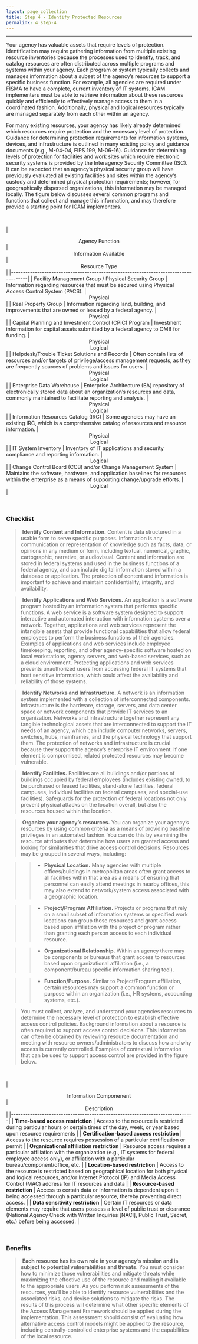 ```yaml
---
layout: page_collection
title: Step 4 - Identify Protected Resources
permalink: 4_step-4
---
```

<script>
$(function() {
  $( "#accordion" ).accordion({
    heightStyle: "content",
    collapsible: "true",
    active: "false"
  });
});
</script>

<script src="https://use.fontawesome.com/e20c671b68.js"></script>
-----------------------------------------------------------

Your agency has valuable assets that require levels of protection. Identification may require gathering information from multiple existing resource inventories because the processes used to identify, track, and catalog resources are often distributed across multiple programs and systems within your agency. Each program or system typically collects and manages information about a subset of the agency’s resources to support a specific business function. For example, all agencies are required under FISMA to have a complete, current inventory of IT systems. ICAM implementers must be able to retrieve information about these resources quickly and efficiently to effectively manage access to them in a coordinated fashion. Additionally, physical and logical resources typically are managed separately from each other within an agency.

For many existing resources, your agency has likely already determined which resources require protection and the necessary level of protection. Guidance for determining protection requirements for information systems, devices, and infrastructure is outlined in many existing policy and guidance documents (e.g., M-04-04, FIPS 199, M-06-16). Guidance for determining levels of protection for facilities and work sites which require electronic security systems is provided by the Interagency Security Committee (ISC). It can be expected that an agency’s physical security group will have previously evaluated all existing facilities and sites within the agency’s custody and determined physical protection requirements; however, for geographically dispersed organizations, this information may be managed locally. The figure below discusses several common programs and functions that collect and manage this information, and may therefore provide a starting point for ICAM implementers.

<br>

| <center> Agency Function </center> | <center> Information Available </center> | <center> Resource Type </center> |
|-------------------------------------------------------------------------------------|
| Facility Management Group / Physical Security Group | Information regarding resources that must be secured using Physical Access Control System (PACS). | <center> Physical </center> | 
| Real Property Group | Information regarding land, building, and improvements that are owned or leased by a federal agency. | <center> Physical </center> | 
| Capital Planning and Investment Control (CPIC) Program | Investment information for capital assets submitted by a federal agency to OMB for funding. | <center> Physical </center><center> Logical </center> |
| Helpdesk/Trouble Ticket Solutions and Records | Often contain lists of resources and/or targets of privilege/access management requests, as they are frequently sources of problems and issues for users. | <center> Physical </center><center> Logical </center> | 
| Enterprise Data Warehouse | Enterprise Architecture (EA) repository of electronically stored data about an organization’s resources and data, commonly maintained to facilitate reporting and analysis. | <center> Physical </center><center> Logical </center> |
| Information Resources Catalog (IRC) | Some agencies may have an existing IRC, which is a comprehensive catalog of resources and resource information. | <center> Physical </center><center> Logical </center> |
| IT System Inventory | Inventory of IT applications and security compliance and reporting information. | <center> Logical </center> |
| Change Control Board (CCB) and/or Change Management System | Maintains the software, hardware, and application baselines for resources within the enterprise as a means of supporting change/upgrade efforts. | <center> Logical </center> |

<br>

### Checklist 

> <i class="fa fa-check-square-o"></i> &nbsp;**Identify Content and Information.** Content is data structured in a usable form to serve specific purposes. Information is any communication or representation of knowledge such as facts, data, or opinions in any medium or form, including textual, numerical, graphic, cartographic, narrative, or audiovisual. Content and information are stored in federal systems and used in the business functions of a federal agency, and can include digital information stored within a database or application. The protection of content and information is important to achieve and maintain confidentiality, integrity, and availability. 

> <i class="fa fa-check-square-o"></i> &nbsp;**Identify Applications and Web Services.** An application is a software program hosted by an information system that performs specific functions. A web service is a software system designed to support interactive and automated interaction with information systems over a network. Together, applications and web services represent the intangible assets that provide functional capabilities that allow federal employees to perform the business functions of their agencies. Examples of applications and web services include employee timekeeping, reporting, and other agency-specific software hosted on local workstations, agency servers, and web-based services, such as a cloud environment. Protecting applications and web services prevents unauthorized users from accessing federal IT systems that host sensitive information, which could affect the availability and reliability of those systems. 

> <i class="fa fa-check-square-o"></i> &nbsp;**Identify Networks and Infrastructure.** A network is an information system implemented with a collection of interconnected components. Infrastructure is the hardware, storage, servers, and data center space or network components that provide IT services to an organization. Networks and infrastructure together represent any tangible technological assets that are interconnected to support the IT needs of an agency, which can include computer networks, servers, switches, hubs, mainframes, and the physical technology that support them. The protection of networks and infrastructure is crucial because they support the agency’s enterprise IT environment. If one element is compromised, related protected resources may become vulnerable.

> <i class="fa fa-check-square-o"></i> &nbsp;**Identify Facilities.** Facilities are all buildings and/or portions of buildings occupied by federal employees (includes existing owned, to be purchased or leased facilities, stand-alone facilities, federal campuses, individual facilities on federal campuses, and special-use facilities). Safeguards for the protection of federal locations not only prevent physical attacks on the location overall, but also the resources housed within the location.

> <i class="fa fa-check-square-o"></i> &nbsp;**Organize your agency’s resources.** You can organize your agency’s resources by using common criteria as a means of providing baseline privileges in an automated fashion. You can do this by examining the resource attributes that determine how users are granted access and looking for similarities that drive access control decisions. Resources may be grouped in several ways, including:

>> * **Physical Location.** Many agencies with multiple offices/buildings in metropolitan areas often grant access to all facilities within that area as a means of ensuring that personnel can easily attend meetings in nearby offices, this may also extend to network/system access associated with a geographic location.

>> * **Project/Program Affiliation.** Projects or programs that rely on a small subset of information systems or specified work locations can group those resources and grant access based upon affiliation with the project or program rather than granting each person access to each individual resource.

>> * **Organizational Relationship.** Within an agency there may be components or bureaus that grant access to resources based upon organizational affiliation (i.e., a component/bureau specific information sharing tool).

>> * **Function/Purpose.** Similar to Project/Program affiliation, certain resources may support a common function or purpose within an organization (i.e., HR systems, accounting systems, etc.).

> You must collect, analyze, and understand your agencies resources to determine the necessary level of protection to establish effective access control policies.  Background information about a resource is often required to support access control decisions. This information can often be obtained by reviewing resource documentation and meeting with resource owners/administrators to discuss how and why access is currently controlled. Examples of contextual information that can be used to support access control are provided in the figure below.

<br>

| <center> Information Componenent </center> | <center> Description </center> |
|-----------------------------------------------------------------------------|
| **Time-based access restriction** | Access to the resource is restricted during particular hours or certain times of the day, week, or year based upon resource requirements |
| **Certification-based access restriction** | Access to the resource requires possession of a particular certification or permit |
| **Organizational affiliation restriction** | Resource access requires a particular affiliation with the organization (e.g., IT systems for federal employee access only), or affiliation with a particular bureau/component/office, etc. |
| **Location-based restriction** | Access to the resource is restricted based on geographical location for both physical and logical resources, and/or Internet Protocol (IP) and Media Access Control (MAC) address for IT resources and data |
| **Resource-based restriction** | Access to certain data or information is dependent upon it being accessed through a particular resource, thereby preventing direct access. | 
| **Data sensitivity restriction** | Certain IT resources or data elements may require that users possess a level of public trust or clearance (National Agency Check with Written Inquiries [NACI], Public Trust, Secret, etc.) before being accessed. | 

<br>

### Benefits

> <i class="fa fa-thumbs-o-up" aria-hidden="true"></i> &nbsp;**Each resource has its own role in your agency’s mission and is subject to potential vulnerabilities and threats.** You must consider how to minimize those vulnerabilities and mitigate threats while maximizing the effective use of the resource and making it available to the appropriate users. As you perform risk assessments of the resources, you’ll be able to identify resource vulnerabilities and the associated risks, and devise solutions to mitigate the risks. The results of this process will determine what other specific elements of the Access Management Framework should be applied during the implementation. This assessment should consist of evaluating how alternative access control models might be applied to the resource, including centrally-controlled enterprise systems and the capabilities of the local resource. 
